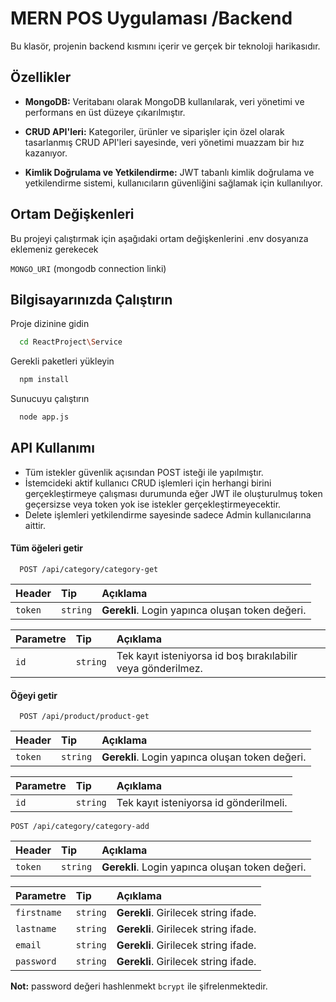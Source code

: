 
# MERN POS Uygulaması /Backend

Bu klasör, projenin backend kısmını içerir ve gerçek bir teknoloji harikasıdır.


## Özellikler

- **MongoDB:** Veritabanı olarak MongoDB kullanılarak, veri yönetimi ve performans en üst düzeye çıkarılmıştır.

- **CRUD API'leri:** Kategoriler, ürünler ve siparişler için özel olarak tasarlanmış CRUD API'leri sayesinde, veri yönetimi muazzam bir hız kazanıyor.

- **Kimlik Doğrulama ve Yetkilendirme:** JWT tabanlı kimlik doğrulama ve yetkilendirme sistemi, kullanıcıların güvenliğini sağlamak için kullanılıyor.


## Ortam Değişkenleri

Bu projeyi çalıştırmak için aşağıdaki ortam değişkenlerini .env dosyanıza eklemeniz gerekecek

`MONGO_URI` (mongodb connection linki)
## Bilgisayarınızda Çalıştırın

Proje dizinine gidin

```bash
  cd ReactProject\Service
```

Gerekli paketleri yükleyin

```bash
  npm install
```

Sunucuyu çalıştırın

```bash
  node app.js
```

  
## API Kullanımı

- Tüm istekler güvenlik açısından POST isteği ile yapılmıştır.
- İstemcideki aktif kullanıcı CRUD işlemleri için herhangi birini gerçekleştirmeye çalışması durumunda eğer JWT ile oluşturulmuş token geçersizse veya token yok ise istekler gerçekleştirmeyecektir.
- Delete işlemleri yetkilendirme sayesinde sadece Admin kullanıcılarına aittir.

#### Tüm öğeleri getir

```http
  POST /api/category/category-get
```

|   Header  | Tip      | Açıklama                |
| :-------- | :------- | :--------------------------------------------  |
|  `token`  | `string` | **Gerekli**. Login yapınca oluşan token değeri. |

| Parametre | Tip     | Açıklama                       |
| :-------- | :------- | :-------------------------------- |
| `id`      | `string` | Tek kayıt isteniyorsa id boş bırakılabilir veya gönderilmez. |
 
#### Öğeyi getir

```http
  POST /api/product/product-get
```
|   Header  | Tip      | Açıklama                |
| :-------- | :------- | :--------------------------------------------  |
|  `token`  | `string` | **Gerekli**. Login yapınca oluşan token değeri. |

| Parametre | Tip     | Açıklama                       |
| :-------- | :------- | :-------------------------------- |
| `id`      | `string` | Tek kayıt isteniyorsa id gönderilmeli. |


  ```http
  POST /api/category/category-add
```
|   Header  | Tip      | Açıklama                |
| :-------- | :------- | :--------------------------------------------  |
|  `token`  | `string` | **Gerekli**. Login yapınca oluşan token değeri. |

| Parametre | Tip     | Açıklama                       |
| :-------- | :------- | :-------------------------------- |
| `firstname`      | `string` | **Gerekli**. Girilecek string ifade. |
| `lastname`      | `string` | **Gerekli**. Girilecek string ifade. |
| `email`      | `string` | **Gerekli**. Girilecek string ifade. |
| `password`      | `string` | **Gerekli**. Girilecek string ifade. |

**Not:** password değeri hashlenmekt ```bcrypt``` ile şifrelenmektedir.
